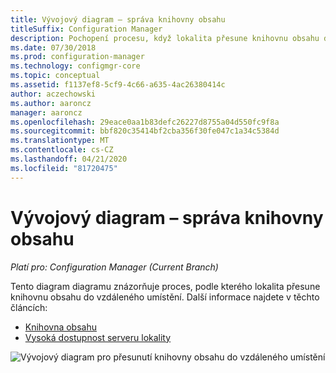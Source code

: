 ```yaml
---
title: Vývojový diagram – správa knihovny obsahu
titleSuffix: Configuration Manager
description: Pochopení procesu, když lokalita přesune knihovnu obsahu do vzdáleného umístění.
ms.date: 07/30/2018
ms.prod: configuration-manager
ms.technology: configmgr-core
ms.topic: conceptual
ms.assetid: f1137ef8-5cf9-4c66-a635-4ac26380414c
author: aczechowski
ms.author: aaroncz
manager: aaroncz
ms.openlocfilehash: 29eace0aa1b83defc26227d8755a04d550fc9f8a
ms.sourcegitcommit: bbf820c35414bf2cba356f30fe047c1a34c5384d
ms.translationtype: MT
ms.contentlocale: cs-CZ
ms.lasthandoff: 04/21/2020
ms.locfileid: "81720475"
---
```

# <a name="flowchart---manage-content-library"></a>Vývojový diagram – správa knihovny obsahu

*Platí pro: Configuration Manager (Current Branch)*

Tento diagram diagramu znázorňuje proces, podle kterého lokalita přesune knihovnu obsahu do vzdáleného umístění. Další informace najdete v těchto článcích:  
- [Knihovna obsahu](the-content-library.md)  
- [Vysoká dostupnost serveru lokality](../../servers/deploy/configure/site-server-high-availability.md)

![Vývojový diagram pro přesunutí knihovny obsahu do vzdáleného umístění](media/manage-content-library-flowchart.png)
